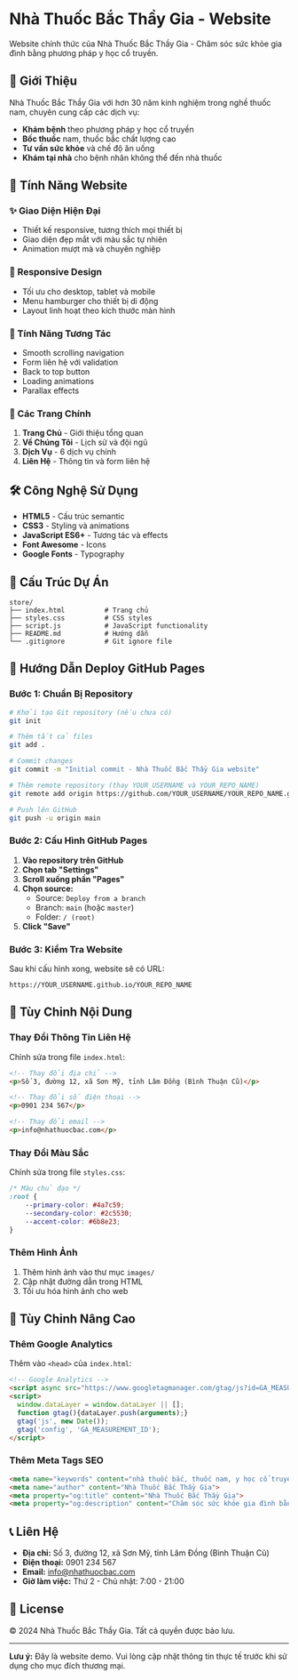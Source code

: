 # Nhà Thuốc Bắc Thầy Gia - Website

Website chính thức của Nhà Thuốc Bắc Thầy Gia - Chăm sóc sức khỏe gia đình bằng phương pháp y học cổ truyền.

## 🌿 Giới Thiệu

Nhà Thuốc Bắc Thầy Gia với hơn 30 năm kinh nghiệm trong nghề thuốc nam, chuyên cung cấp các dịch vụ:

- **Khám bệnh** theo phương pháp y học cổ truyền
- **Bốc thuốc** nam, thuốc bắc chất lượng cao
- **Tư vấn sức khỏe** và chế độ ăn uống
- **Khám tại nhà** cho bệnh nhân không thể đến nhà thuốc

## 🚀 Tính Năng Website

### ✨ Giao Diện Hiện Đại
- Thiết kế responsive, tương thích mọi thiết bị
- Giao diện đẹp mắt với màu sắc tự nhiên
- Animation mượt mà và chuyên nghiệp

### 📱 Responsive Design
- Tối ưu cho desktop, tablet và mobile
- Menu hamburger cho thiết bị di động
- Layout linh hoạt theo kích thước màn hình

### 🎯 Tính Năng Tương Tác
- Smooth scrolling navigation
- Form liên hệ với validation
- Back to top button
- Loading animations
- Parallax effects

### 📄 Các Trang Chính
1. **Trang Chủ** - Giới thiệu tổng quan
2. **Về Chúng Tôi** - Lịch sử và đội ngũ
3. **Dịch Vụ** - 6 dịch vụ chính
4. **Liên Hệ** - Thông tin và form liên hệ

## 🛠️ Công Nghệ Sử Dụng

- **HTML5** - Cấu trúc semantic
- **CSS3** - Styling và animations
- **JavaScript ES6+** - Tương tác và effects
- **Font Awesome** - Icons
- **Google Fonts** - Typography

## 📁 Cấu Trúc Dự Án

```
store/
├── index.html          # Trang chủ
├── styles.css          # CSS styles
├── script.js           # JavaScript functionality
├── README.md           # Hướng dẫn
└── .gitignore          # Git ignore file
```

## 🚀 Hướng Dẫn Deploy GitHub Pages

### Bước 1: Chuẩn Bị Repository
```bash
# Khởi tạo Git repository (nếu chưa có)
git init

# Thêm tất cả files
git add .

# Commit changes
git commit -m "Initial commit - Nhà Thuốc Bắc Thầy Gia website"

# Thêm remote repository (thay YOUR_USERNAME và YOUR_REPO_NAME)
git remote add origin https://github.com/YOUR_USERNAME/YOUR_REPO_NAME.git

# Push lên GitHub
git push -u origin main
```

### Bước 2: Cấu Hình GitHub Pages

1. **Vào repository trên GitHub**
2. **Chọn tab "Settings"**
3. **Scroll xuống phần "Pages"**
4. **Chọn source:**
   - Source: `Deploy from a branch`
   - Branch: `main` (hoặc `master`)
   - Folder: `/ (root)`
5. **Click "Save"**

### Bước 3: Kiểm Tra Website

Sau khi cấu hình xong, website sẽ có URL:
```
https://YOUR_USERNAME.github.io/YOUR_REPO_NAME
```

## 📝 Tùy Chỉnh Nội Dung

### Thay Đổi Thông Tin Liên Hệ
Chỉnh sửa trong file `index.html`:

```html
<!-- Thay đổi địa chỉ -->
<p>Số 3, đường 12, xã Sơn Mỹ, tỉnh Lâm Đồng (Bình Thuận Cũ)</p>

<!-- Thay đổi số điện thoại -->
<p>0901 234 567</p>

<!-- Thay đổi email -->
<p>info@nhathuocbac.com</p>
```

### Thay Đổi Màu Sắc
Chỉnh sửa trong file `styles.css`:

```css
/* Màu chủ đạo */
:root {
    --primary-color: #4a7c59;
    --secondary-color: #2c5530;
    --accent-color: #6b8e23;
}
```

### Thêm Hình Ảnh
1. Thêm hình ảnh vào thư mục `images/`
2. Cập nhật đường dẫn trong HTML
3. Tối ưu hóa hình ảnh cho web

## 🔧 Tùy Chỉnh Nâng Cao

### Thêm Google Analytics
Thêm vào `<head>` của `index.html`:

```html
<!-- Google Analytics -->
<script async src="https://www.googletagmanager.com/gtag/js?id=GA_MEASUREMENT_ID"></script>
<script>
  window.dataLayer = window.dataLayer || [];
  function gtag(){dataLayer.push(arguments);}
  gtag('js', new Date());
  gtag('config', 'GA_MEASUREMENT_ID');
</script>
```

### Thêm Meta Tags SEO
```html
<meta name="keywords" content="nhà thuốc bắc, thuốc nam, y học cổ truyền, khám bệnh">
<meta name="author" content="Nhà Thuốc Bắc Thầy Gia">
<meta property="og:title" content="Nhà Thuốc Bắc Thầy Gia">
<meta property="og:description" content="Chăm sóc sức khỏe gia đình bằng phương pháp y học cổ truyền">
```

## 📞 Liên Hệ

- **Địa chỉ:** Số 3, đường 12, xã Sơn Mỹ, tỉnh Lâm Đồng (Bình Thuận Cũ)
- **Điện thoại:** 0901 234 567
- **Email:** info@nhathuocbac.com
- **Giờ làm việc:** Thứ 2 - Chủ nhật: 7:00 - 21:00

## 📄 License

© 2024 Nhà Thuốc Bắc Thầy Gia. Tất cả quyền được bảo lưu.

---

**Lưu ý:** Đây là website demo. Vui lòng cập nhật thông tin thực tế trước khi sử dụng cho mục đích thương mại. 